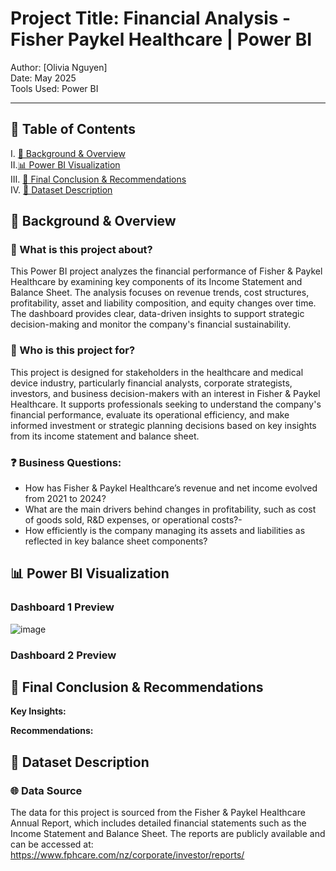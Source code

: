 # Project Title: Financial Analysis - Fisher Paykel Healthcare | Power BI



Author: [Olivia Nguyen]  
Date: May 2025  
Tools Used: Power BI 

---

## 📑 Table of Contents  
I. [📌 Background & Overview](#-background--overview)  
II.[📊 Power BI Visualization](#-power-bi-visualization)  
III. [🔎 Final Conclusion & Recommendations](#-final-conclusion--recommendations)  
IV. [📂 Dataset Description](#-dataset-description)  


## 📌 Background & Overview

### 📖 What is this project about?
This Power BI project analyzes the financial performance of Fisher & Paykel Healthcare by examining key components of its Income Statement and Balance Sheet. The analysis focuses on revenue trends, cost structures, profitability, asset and liability composition, and equity changes over time. The dashboard provides clear, data-driven insights to support strategic decision-making and monitor the company's financial sustainability.

### 👤 Who is this project for?   
This project is designed for stakeholders in the healthcare and medical device industry, particularly financial analysts, corporate strategists, investors, and business decision-makers with an interest in Fisher & Paykel Healthcare. It supports professionals seeking to understand the company's financial performance, evaluate its operational efficiency, and make informed investment or strategic planning decisions based on key insights from its income statement and balance sheet.

### ❓ Business Questions:
- How has Fisher & Paykel Healthcare’s revenue and net income evolved from 2021 to 2024?
- What are the main drivers behind changes in profitability, such as cost of goods sold, R&D expenses, or operational costs?-
- How efficiently is the company managing its assets and liabilities as reflected in key balance sheet components?


## 📊 Power BI Visualization

### Dashboard 1 Preview
![image](https://github.com/user-attachments/assets/452222c7-ee50-478f-81ee-218282e2f468)


### Dashboard 2 Preview




## 🔎 Final Conclusion & Recommendations 

 **Key Insights:**

**Recommendations:**



## 📂 Dataset Description

### 🌐 Data Source
The data for this project is sourced from the Fisher & Paykel Healthcare Annual Report, which includes detailed financial statements such as the Income Statement and Balance Sheet. The reports are publicly available and can be accessed at: https://www.fphcare.com/nz/corporate/investor/reports/


